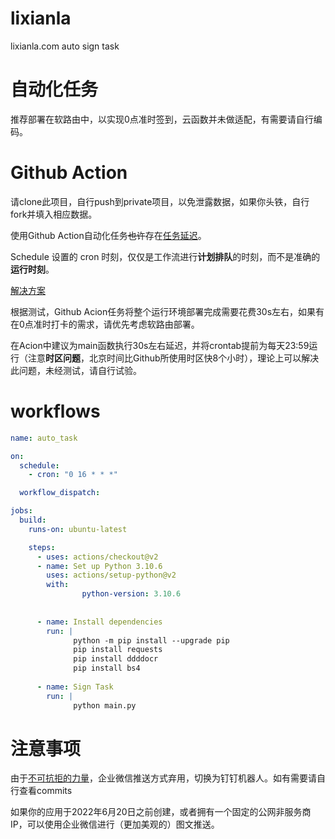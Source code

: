 # lixianla
lixianla.com auto sign task


# 自动化任务

推荐部署在软路由中，以实现0点准时签到，云函数并未做适配，有需要请自行编码。

# Github Action
请clone此项目，自行push到private项目，以免泄露数据，如果你头铁，自行fork并填入相应数据。


使用Github Action自动化任务~~也许~~存在[任务延迟](https://docs.github.com/cn/actions/using-workflows/events-that-trigger-workflows#schedule)。

Schedule 设置的 cron 时刻，仅仅是工作流进行**计划排队**的时刻，而不是准确的**运行时刻**。

[解决方案](https://zhuanlan.zhihu.com/p/379365305)


根据测试，Github Acion任务将整个运行环境部署完成需要花费30s左右，如果有在0点准时打卡的需求，请优先考虑软路由部署。

在Acion中建议为main函数执行30s左右延迟，并将crontab提前为每天23:59运行（注意**时区问题**，北京时间比Github所使用时区快8个小时），理论上可以解决此问题，未经测试，请自行试验。

# workflows
```yaml
name: auto_task

on:
  schedule:
    - cron: "0 16 * * *"

  workflow_dispatch:

jobs:
  build:
    runs-on: ubuntu-latest

    steps:
      - uses: actions/checkout@v2
      - name: Set up Python 3.10.6
        uses: actions/setup-python@v2
        with:
                python-version: 3.10.6
                
                
      - name: Install dependencies
        run: |
              python -m pip install --upgrade pip
              pip install requests
              pip install ddddocr
              pip install bs4
      
      - name: Sign Task
        run: |
              python main.py
```

# 注意事项
由于[不可抗拒的力量](https://work.weixin.qq.com/nl/act/p/32d807ad4c554975)，企业微信推送方式弃用，切换为钉钉机器人。如有需要请自行查看commits

如果你的应用于2022年6月20日之前创建，或者拥有一个固定的公网非服务商IP，可以使用企业微信进行（更加美观的）图文推送。
